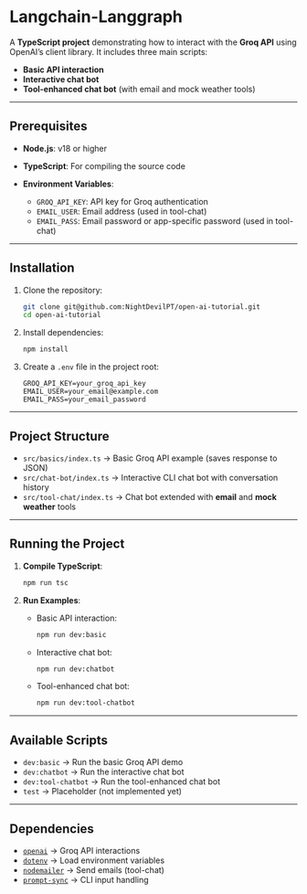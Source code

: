 # Langchain-Langgraph

A **TypeScript project** demonstrating how to interact with the **Groq API** using OpenAI’s client library.
It includes three main scripts:

* **Basic API interaction**
* **Interactive chat bot**
* **Tool-enhanced chat bot** (with email and mock weather tools)

---

## Prerequisites

* **Node.js**: v18 or higher
* **TypeScript**: For compiling the source code
* **Environment Variables**:

  * `GROQ_API_KEY`: API key for Groq authentication
  * `EMAIL_USER`: Email address (used in tool-chat)
  * `EMAIL_PASS`: Email password or app-specific password (used in tool-chat)

---

## Installation

1. Clone the repository:

   ```bash
   git clone git@github.com:NightDevilPT/open-ai-tutorial.git
   cd open-ai-tutorial
   ```

2. Install dependencies:

   ```bash
   npm install
   ```

3. Create a `.env` file in the project root:

   ```env
   GROQ_API_KEY=your_groq_api_key
   EMAIL_USER=your_email@example.com
   EMAIL_PASS=your_email_password
   ```

---

## Project Structure

* `src/basics/index.ts` → Basic Groq API example (saves response to JSON)
* `src/chat-bot/index.ts` → Interactive CLI chat bot with conversation history
* `src/tool-chat/index.ts` → Chat bot extended with **email** and **mock weather** tools

---

## Running the Project

1. **Compile TypeScript**:

   ```bash
   npm run tsc
   ```

2. **Run Examples**:

   * Basic API interaction:

     ```bash
     npm run dev:basic
     ```
   * Interactive chat bot:

     ```bash
     npm run dev:chatbot
     ```
   * Tool-enhanced chat bot:

     ```bash
     npm run dev:tool-chatbot
     ```

---

## Available Scripts

* `dev:basic` → Run the basic Groq API demo
* `dev:chatbot` → Run the interactive chat bot
* `dev:tool-chatbot` → Run the tool-enhanced chat bot
* `test` → Placeholder (not implemented yet)

---

## Dependencies

* [`openai`](https://www.npmjs.com/package/openai) → Groq API interactions
* [`dotenv`](https://www.npmjs.com/package/dotenv) → Load environment variables
* [`nodemailer`](https://www.npmjs.com/package/nodemailer) → Send emails (tool-chat)
* [`prompt-sync`](https://www.npmjs.com/package/prompt-sync) → CLI input handling

